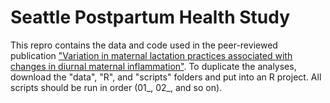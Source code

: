 # Seattle Postpartum Health Study 
This repro contains the data and code used in the peer-reviewed publication ["Variation in maternal lactation practices associated with changes in diurnal maternal inflammation"](https://www.nature.com/articles/s41598-024-54963-4). To duplicate the analyses, download the "data", "R", and "scripts" folders and put into an R project. All scripts should be run in order (01_, 02_, and so on).
